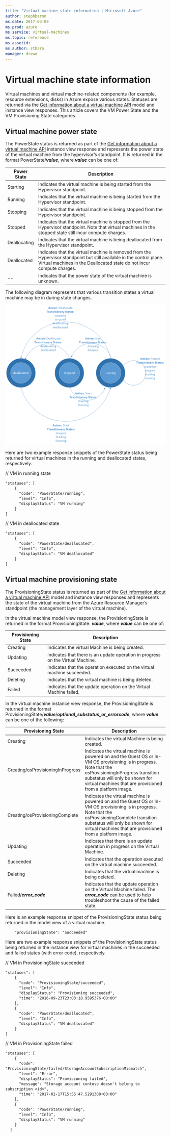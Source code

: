 ```yaml
---
title: "Virtual machine state information | Microsoft Azure"
author: stephbaron
ms.date: 2017-03-09
ms.prod: azure
ms.service: virtual-machines
ms.topic: reference
ms.assetid:
ms.author: stbaro
manager: drewm
---
```


# Virtual machine state information

Virtual machines and virtual machine-related components (for example, resource extensions, disks) in Azure expose various states.  Statuses are returned via the [Get information about a virtual machine API](./virtualmachines/virtualmachines-get.md) model and instance view responses. This article covers the VM Power State and the VM Provisioning State categories. 
    
## Virtual machine power state
 
The PowerState status is returned as part of the [Get information about a virtual machine API](./virtualmachines/virtualmachines-get.md) instance view response and represents the power state of the virtual machine from the hypervisor’s standpoint. It is returned in the format PowerState/***value***, where ***value*** can be one of:
    
| Power State | Description |
| --------- | ----------- |
| Starting | Indicates the virtual machine is being started from the Hypervisor standpoint.  |
| Running | Indicates that the virtual machine is being started from the Hypervisor standpoint.  |
| Stopping | Indicates that the virtual machine is being stopped from the Hypervisor standpoint.  |
| Stopped | Indicates that the virtual machine is stopped from the Hypervisor standpoint.  Note that virtual machines in the stopped state still incur compute charges. |
| Deallocating | Indicates that the virtual machine is being deallocated from the Hypervisor standpoint.  |
| Deallocated | Indicates that the virtual machine is removed from the Hypervisor standpoint but still available in the control plane.  Virtual machines in the Deallocated state do not incur compute charges. |
| -- | Indicates that the power state of the virtual machine is unknown. |

 The following diagram represents that various transition states a virtual machine may be in during state changes.

 ![VM state transition diagram](../media/VMState.png)

 Here are two example response snippets of the PowerState status being returned for virtual machines in the running and deallocated states, respectively.   

 // VM in running state
```    
"statuses": [
    {
      "code": "PowerState/running",
      "level": "Info",
      "displayStatus": "VM running"
    }
]
```  

 // VM in deallocated state
```    
"statuses": [
    {
      "code": "PowerState/deallocated",
      "level": "Info",
      "displayStatus": "VM deallocated"
    }
]
```  
  
## Virtual machine provisioning state
 
The ProvisioningState status is returned as part of the [Get information about a virtual machine API](./virtualmachines/virtualmachines-get.md) model and instance view responses and represents the state of the virtual machine from the Azure Resource Manager’s standpoint (the management layer of the virtual machine). 

In the virtual machine model view response, the ProvisioningState is returned in the format ProvisioningState: ***value***, where ***value*** can be one of:
    
| Provisioning State | Description |
| --------- | ----------- |
| Creating | Indicates the virtual Machine is being created.   |
| Updating | Indicates that there is an update operation in progress on the Virtual Machine.   |
| Succeeded | Indicates that the operation executed on the virtual machine succeeded.   |
| Deleting | Indicates that the virtual machine is being deleted.  |
| Failed | Indicates that the update operation on the Virtual Machine failed.   |

In the virtual machine instance view response, the ProvisioningState is returned in the format ProvisioningState/***value***/***optional_substatus_or_errorcode***, where ***value*** can be one of the following:
    
| Provisioning State | Description |
| --------- | ----------- |
| Creating | Indicates the virtual Machine is being created.   |
| Creating/osProvisioningInProgress | Indicates the virtual machine is powered on and the Guest OS or In-VM OS provisioning is in progress. Note that the osProvisioningInProgress transition substatus will only be shown for virtual machines that are provisioned from a platform image.   |
| Creating/osProvisioningComplete | Indicates the virtual machine is powered on and the Guest OS or In-VM OS provisioning is in progress. Note that the osProvisioningComplete transition substatus will only be shown for virtual machines that are provisioned from a platform image.   |
| Updating | Indicates that there is an update operation in progress on the Virtual Machine.   |
| Succeeded | Indicates that the operation executed on the virtual machine succeeded.   |
| Deleting | Indicates that the virtual machine is being deleted.  |
| Failed/***error_code*** | Indicates that the update operation on the Virtual Machine failed. The ***error_code*** can be used to help troubleshoot the cause of the failed state.   |

 Here is an example response snippet of the ProvisioningState status being returned in the model view of a virtual machine. 

```    
    "provisioningState": "Succeeded"
```  
 Here are two example response snippets of the ProvisioningState status being returned in the instance view for virtual machines in the succeeded and failed states (with error code), respectively.     

// VM in ProvisioningState succeeded
```  
"statuses": [
    {
      "code": "ProvisioningState/succeeded",
      "level": "Info",
      "displayStatus": "Provisioning succeeded",
      "time": "2016-09-23T23:03:18.9595376+00:00"
    },
    {
      "code": "PowerState/deallocated",
      "level": "Info",
      "displayStatus": "VM deallocated"
    }
]
```  

// VM in ProvisioningState failed
```  
"statuses": [
    {
      "code": "ProvisioningState/failed/StorageAccountSubscriptionMismatch",
      "level": "Error",
      "displayStatus": "Provisioning failed",
      "message": "Storage account contoso doesn't belong to subscription <id>",
      "time": "2017-02-17T15:55:47.5291308+00:00"
    },
    {
      "code": "PowerState/running",
      "level": "Info",
      "displayStatus": "VM running"
    }
  ]
```  
